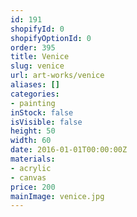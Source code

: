 ```yaml
---
id: 191
shopifyId: 0
shopifyOptionId: 0
order: 395
title: Venice
slug: venice
url: art-works/venice
aliases: []
categories:
- painting
inStock: false
isVisible: false
height: 50
width: 60
date: 2016-01-01T00:00:00Z
materials:
- acrylic
- canvas
price: 200
mainImage: venice.jpg
---
```


